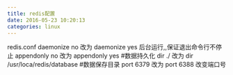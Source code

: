 ```yaml
---
title: redis配置
date: 2016-05-23 10:20:13
categories: linux
---
```

redis.conf
daemonize no 改为 daemonize yes 后台运行,,保证退出命令行不停止
appendonly no 改为 appendonly yes #数据持久化
dir ./ 改为 dir /usr/loca/redis/database #数据保存目录
port 6379 改为 port 6388 改变端口号



